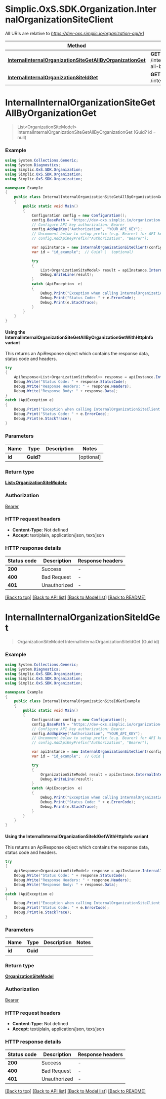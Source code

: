 # Simplic.OxS.SDK.Organization.InternalOrganizationSiteClient

All URIs are relative to *https://dev-oxs.simplic.io/organization-api/v1*

| Method | HTTP request | Description |
|--------|--------------|-------------|
| [**InternalInternalOrganizationSiteGetAllByOrganizationGet**](InternalOrganizationSiteClient.md#internalinternalorganizationsitegetallbyorganizationget) | **GET** /internal/InternalOrganizationSite/get-all-by-organization |  |
| [**InternalInternalOrganizationSiteIdGet**](InternalOrganizationSiteClient.md#internalinternalorganizationsiteidget) | **GET** /internal/InternalOrganizationSite/{id} |  |

<a id="internalinternalorganizationsitegetallbyorganizationget"></a>
# **InternalInternalOrganizationSiteGetAllByOrganizationGet**
> List&lt;OrganizationSiteModel&gt; InternalInternalOrganizationSiteGetAllByOrganizationGet (Guid? id = null)



### Example
```csharp
using System.Collections.Generic;
using System.Diagnostics;
using Simplic.OxS.SDK.Organization;
using Simplic.OxS.SDK.Organization;
using Simplic.OxS.SDK.Organization;

namespace Example
{
    public class InternalInternalOrganizationSiteGetAllByOrganizationGetExample
    {
        public static void Main()
        {
            Configuration config = new Configuration();
            config.BasePath = "https://dev-oxs.simplic.io/organization-api/v1";
            // Configure API key authorization: Bearer
            config.AddApiKey("Authorization", "YOUR_API_KEY");
            // Uncomment below to setup prefix (e.g. Bearer) for API key, if needed
            // config.AddApiKeyPrefix("Authorization", "Bearer");

            var apiInstance = new InternalOrganizationSiteClient(config);
            var id = "id_example";  // Guid? |  (optional) 

            try
            {
                List<OrganizationSiteModel> result = apiInstance.InternalInternalOrganizationSiteGetAllByOrganizationGet(id);
                Debug.WriteLine(result);
            }
            catch (ApiException  e)
            {
                Debug.Print("Exception when calling InternalOrganizationSiteClient.InternalInternalOrganizationSiteGetAllByOrganizationGet: " + e.Message);
                Debug.Print("Status Code: " + e.ErrorCode);
                Debug.Print(e.StackTrace);
            }
        }
    }
}
```

#### Using the InternalInternalOrganizationSiteGetAllByOrganizationGetWithHttpInfo variant
This returns an ApiResponse object which contains the response data, status code and headers.

```csharp
try
{
    ApiResponse<List<OrganizationSiteModel>> response = apiInstance.InternalInternalOrganizationSiteGetAllByOrganizationGetWithHttpInfo(id);
    Debug.Write("Status Code: " + response.StatusCode);
    Debug.Write("Response Headers: " + response.Headers);
    Debug.Write("Response Body: " + response.Data);
}
catch (ApiException e)
{
    Debug.Print("Exception when calling InternalOrganizationSiteClient.InternalInternalOrganizationSiteGetAllByOrganizationGetWithHttpInfo: " + e.Message);
    Debug.Print("Status Code: " + e.ErrorCode);
    Debug.Print(e.StackTrace);
}
```

### Parameters

| Name | Type | Description | Notes |
|------|------|-------------|-------|
| **id** | **Guid?** |  | [optional]  |

### Return type

[**List&lt;OrganizationSiteModel&gt;**](OrganizationSiteModel.md)

### Authorization

[Bearer](../README.md#Bearer)

### HTTP request headers

 - **Content-Type**: Not defined
 - **Accept**: text/plain, application/json, text/json


### HTTP response details
| Status code | Description | Response headers |
|-------------|-------------|------------------|
| **200** | Success |  -  |
| **400** | Bad Request |  -  |
| **401** | Unauthorized |  -  |

[[Back to top]](#) [[Back to API list]](../README.md#documentation-for-api-endpoints) [[Back to Model list]](../README.md#documentation-for-models) [[Back to README]](../README.md)

<a id="internalinternalorganizationsiteidget"></a>
# **InternalInternalOrganizationSiteIdGet**
> OrganizationSiteModel InternalInternalOrganizationSiteIdGet (Guid id)



### Example
```csharp
using System.Collections.Generic;
using System.Diagnostics;
using Simplic.OxS.SDK.Organization;
using Simplic.OxS.SDK.Organization;
using Simplic.OxS.SDK.Organization;

namespace Example
{
    public class InternalInternalOrganizationSiteIdGetExample
    {
        public static void Main()
        {
            Configuration config = new Configuration();
            config.BasePath = "https://dev-oxs.simplic.io/organization-api/v1";
            // Configure API key authorization: Bearer
            config.AddApiKey("Authorization", "YOUR_API_KEY");
            // Uncomment below to setup prefix (e.g. Bearer) for API key, if needed
            // config.AddApiKeyPrefix("Authorization", "Bearer");

            var apiInstance = new InternalOrganizationSiteClient(config);
            var id = "id_example";  // Guid | 

            try
            {
                OrganizationSiteModel result = apiInstance.InternalInternalOrganizationSiteIdGet(id);
                Debug.WriteLine(result);
            }
            catch (ApiException  e)
            {
                Debug.Print("Exception when calling InternalOrganizationSiteClient.InternalInternalOrganizationSiteIdGet: " + e.Message);
                Debug.Print("Status Code: " + e.ErrorCode);
                Debug.Print(e.StackTrace);
            }
        }
    }
}
```

#### Using the InternalInternalOrganizationSiteIdGetWithHttpInfo variant
This returns an ApiResponse object which contains the response data, status code and headers.

```csharp
try
{
    ApiResponse<OrganizationSiteModel> response = apiInstance.InternalInternalOrganizationSiteIdGetWithHttpInfo(id);
    Debug.Write("Status Code: " + response.StatusCode);
    Debug.Write("Response Headers: " + response.Headers);
    Debug.Write("Response Body: " + response.Data);
}
catch (ApiException e)
{
    Debug.Print("Exception when calling InternalOrganizationSiteClient.InternalInternalOrganizationSiteIdGetWithHttpInfo: " + e.Message);
    Debug.Print("Status Code: " + e.ErrorCode);
    Debug.Print(e.StackTrace);
}
```

### Parameters

| Name | Type | Description | Notes |
|------|------|-------------|-------|
| **id** | **Guid** |  |  |

### Return type

[**OrganizationSiteModel**](OrganizationSiteModel.md)

### Authorization

[Bearer](../README.md#Bearer)

### HTTP request headers

 - **Content-Type**: Not defined
 - **Accept**: text/plain, application/json, text/json


### HTTP response details
| Status code | Description | Response headers |
|-------------|-------------|------------------|
| **200** | Success |  -  |
| **400** | Bad Request |  -  |
| **401** | Unauthorized |  -  |

[[Back to top]](#) [[Back to API list]](../README.md#documentation-for-api-endpoints) [[Back to Model list]](../README.md#documentation-for-models) [[Back to README]](../README.md)

